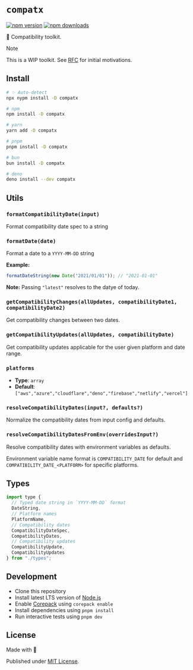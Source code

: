 # `compatx`

<!-- automd:badges -->

[![npm version](https://img.shields.io/npm/v/compatx)](https://npmjs.com/package/compatx)
[![npm downloads](https://img.shields.io/npm/dm/compatx)](https://npm.chart.dev/compatx)

<!-- /automd -->

🌴 Compatibility toolkit.

> [!NOTE]
> This is a WIP toolkit. See [RFC](./RFC.md) for initial motivations.

## Install

<!-- automd:pm-install dev -->

```sh
# ✨ Auto-detect
npx nypm install -D compatx

# npm
npm install -D compatx

# yarn
yarn add -D compatx

# pnpm
pnpm install -D compatx

# bun
bun install -D compatx

# deno
deno install --dev compatx
```

<!-- /automd -->

## Utils

<!-- automd:jsdocs src="./src/index.ts" -->

### `formatCompatibilityDate(input)`

Format compatibility date spec to a string

### `formatDate(date)`

Format a date to a `YYYY-MM-DD` string

**Example:**

```ts
formatDateString(new Date("2021/01/01")); // "2021-01-01"
```

**Note:** Passing `"latest"` resolves to the datye of today.

### `getCompatibilityChanges(allUpdates, compatibilityDate1, compatibilityDate2)`

Get compatibility changes between two dates.

### `getCompatibilityUpdates(allUpdates, compatibilityDate)`

Get compatibility updates applicable for the user given platform and date range.

### `platforms`

- **Type**: `array`
- **Default**: `["aws","azure","cloudflare","deno","firebase","netlify","vercel"]`

### `resolveCompatibilityDates(input?, defaults?)`

Normalize the compatibility dates from input config and defaults.

### `resolveCompatibilityDatesFromEnv(overridesInput?)`

Resolve compatibility dates with environment variables as defaults.

Environment variable name format is `COMPATIBILITY_DATE` for default and `COMPATIBILITY_DATE_<PLATFORM>` for specific platforms.

<!-- /automd -->

## Types

```js
import type {
  // Typed date string in `YYYY-MM-DD` format
  DateString,
  // Platform names
  PlatformName,
  // Compatibility dates
  CompatibilityDateSpec,
  CompatibilityDates,
  // Compatibility updates
  CompatibilityUpdate,
  CompatibilityUpdates
} from "./types";
```

## Development

- Clone this repository
- Install latest LTS version of [Node.js](https://nodejs.org/en/)
- Enable [Corepack](https://github.com/nodejs/corepack) using `corepack enable`
- Install dependencies using `pnpm install`
- Run interactive tests using `pnpm dev`

## License

Made with 💛

Published under [MIT License](./LICENSE).
